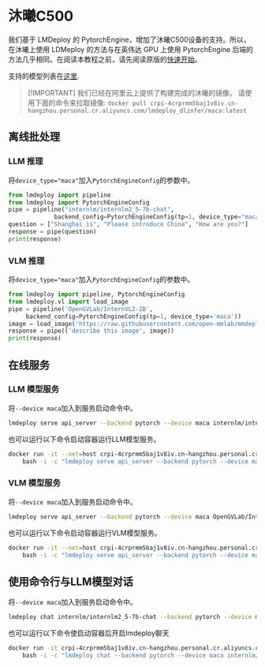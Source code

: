# 沐曦C500

我们基于 LMDeploy 的 PytorchEngine，增加了沐曦C500设备的支持。所以，在沐曦上使用 LDMeploy 的方法与在英伟达 GPU 上使用 PytorchEngine 后端的方法几乎相同。在阅读本教程之前，请先阅读原版的[快速开始](../get_started.md)。

支持的模型列表在[这里](../../supported_models/supported_models.md#PyTorchEngine-其他平台).

> \[!IMPORTANT\]
> 我们已经在阿里云上提供了构建完成的沐曦的镜像。
> 请使用下面的命令来拉取镜像:
> `docker pull crpi-4crprmm5baj1v8iv.cn-hangzhou.personal.cr.aliyuncs.com/lmdeploy_dlinfer/maca:latest`

## 离线批处理

### LLM 推理

将`device_type="maca"`加入`PytorchEngineConfig`的参数中。

```python
from lmdeploy import pipeline
from lmdeploy import PytorchEngineConfig
pipe = pipeline("internlm/internlm2_5-7b-chat",
             backend_config=PytorchEngineConfig(tp=1, device_type="maca"))
question = ["Shanghai is", "Please introduce China", "How are you?"]
response = pipe(question)
print(response)
```

### VLM 推理

将`device_type="maca"`加入`PytorchEngineConfig`的参数中。

```python
from lmdeploy import pipeline, PytorchEngineConfig
from lmdeploy.vl import load_image
pipe = pipeline('OpenGVLab/InternVL2-2B',
     backend_config=PytorchEngineConfig(tp=1, device_type='maca'))
image = load_image('https://raw.githubusercontent.com/open-mmlab/mmdeploy/main/tests/data/tiger.jpeg')
response = pipe(('describe this image', image))
print(response)
```

## 在线服务

### LLM 模型服务

将`--device maca`加入到服务启动命令中。

```bash
lmdeploy serve api_server --backend pytorch --device maca internlm/internlm2_5-7b-chat
```

也可以运行以下命令启动容器运行LLM模型服务。

```bash
docker run -it --net=host crpi-4crprmm5baj1v8iv.cn-hangzhou.personal.cr.aliyuncs.com/lmdeploy_dlinfer/maca:latest \
    bash -i -c "lmdeploy serve api_server --backend pytorch --device maca internlm/internlm2_5-7b-chat"
```

### VLM 模型服务

将`--device maca`加入到服务启动命令中。

```bash
lmdeploy serve api_server --backend pytorch --device maca OpenGVLab/InternVL2-2B
```

也可以运行以下命令启动容器运行VLM模型服务。

```bash
docker run -it --net=host crpi-4crprmm5baj1v8iv.cn-hangzhou.personal.cr.aliyuncs.com/lmdeploy_dlinfer/maca:latest \
    bash -i -c "lmdeploy serve api_server --backend pytorch --device maca OpenGVLab/InternVL2-2B"
```

## 使用命令行与LLM模型对话

将`--device maca`加入到服务启动命令中。

```bash
lmdeploy chat internlm/internlm2_5-7b-chat --backend pytorch --device maca
```

也可以运行以下命令使启动容器后开启lmdeploy聊天

```bash
docker run -it crpi-4crprmm5baj1v8iv.cn-hangzhou.personal.cr.aliyuncs.com/lmdeploy_dlinfer/maca:latest \
    bash -i -c "lmdeploy chat --backend pytorch --device maca internlm/internlm2_5-7b-chat"
```

